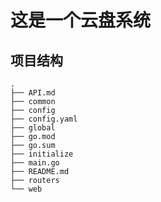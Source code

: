 # 这是一个云盘系统

## 项目结构
```
.
├── API.md
├── common
├── config
├── config.yaml
├── global
├── go.mod
├── go.sum
├── initialize
├── main.go
├── README.md
├── routers
└── web

```